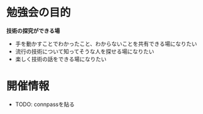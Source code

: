 # 勉強会の目的

**技術の探究ができる場**

* 手を動かすことでわかったこと、わからないことを共有できる場になりたい
* 流行の技術について知ってそうな人を探せる場になりたい
* 楽しく技術の話をできる場になりたい

# 開催情報

* TODO: connpassを貼る
